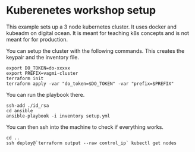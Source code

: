 # Kuberenetes workshop setup

This example sets up a 3 node kubernetes cluster. It uses docker and kubeadm
on digital ocean. It is meant for teaching k8s concepts and is not meant for 
for production.

You can setup the cluster with the following commands. This creates the keypair
and the inventory file.

```
export DO_TOKEN=do-xxxxx
export PREFIX=vagmi-cluster
terraform init
terraform apply -var "do_token=$DO_TOKEN" -var "prefix=$PREFIX" 
```

You can run the playbook there.

```
ssh-add ./id_rsa
cd ansible
ansible-playbook -i inventory setup.yml
```

You can then ssh into the machine to check if everything works. 

```
cd ..
ssh deploy@`terraform output --raw control_ip` kubectl get nodes
```


